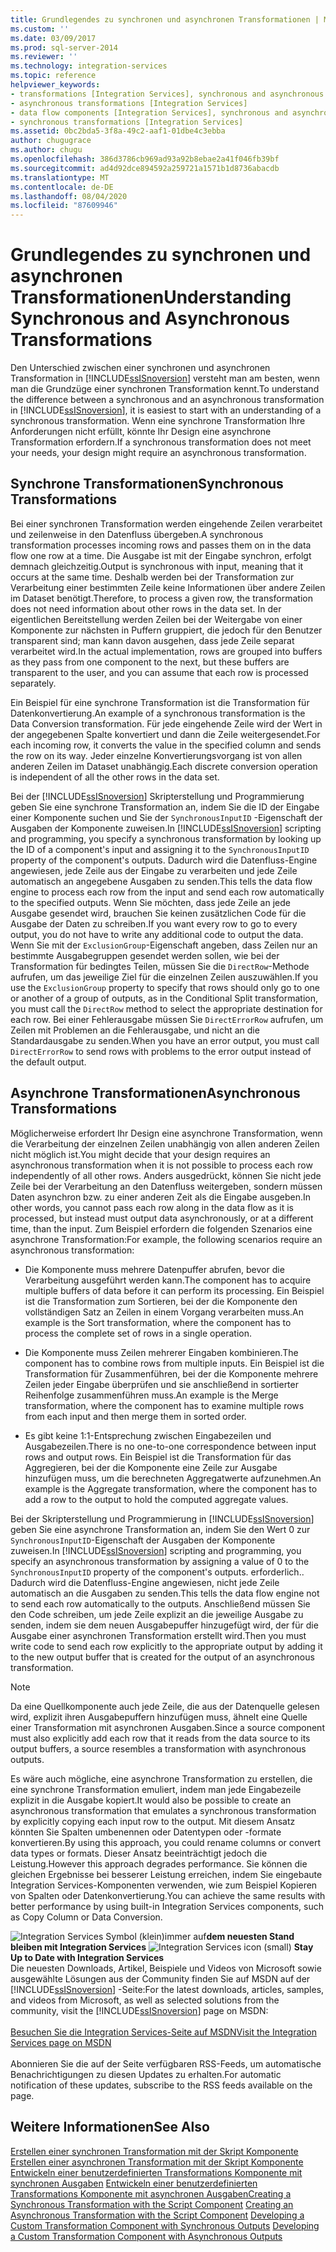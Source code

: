 ```yaml
---
title: Grundlegendes zu synchronen und asynchronen Transformationen | Microsoft-Dokumentation
ms.custom: ''
ms.date: 03/09/2017
ms.prod: sql-server-2014
ms.reviewer: ''
ms.technology: integration-services
ms.topic: reference
helpviewer_keywords:
- transformations [Integration Services], synchronous and asynchronous
- asynchronous transformations [Integration Services]
- data flow components [Integration Services], synchronous and asynchronous
- synchronous transformations [Integration Services]
ms.assetid: 0bc2bda5-3f8a-49c2-aaf1-01dbe4c3ebba
author: chugugrace
ms.author: chugu
ms.openlocfilehash: 386d3786cb969ad93a92b8ebae2a41f046fb39bf
ms.sourcegitcommit: ad4d92dce894592a259721a1571b1d8736abacdb
ms.translationtype: MT
ms.contentlocale: de-DE
ms.lasthandoff: 08/04/2020
ms.locfileid: "87609946"
---
```

# <a name="understanding-synchronous-and-asynchronous-transformations"></a><span data-ttu-id="2db71-102">Grundlegendes zu synchronen und asynchronen Transformationen</span><span class="sxs-lookup"><span data-stu-id="2db71-102">Understanding Synchronous and Asynchronous Transformations</span></span>
  <span data-ttu-id="2db71-103">Den Unterschied zwischen einer synchronen und asynchronen Transformation in [!INCLUDE[ssISnoversion](../includes/ssisnoversion-md.md)] versteht man am besten, wenn man die Grundzüge einer synchronen Transformation kennt.</span><span class="sxs-lookup"><span data-stu-id="2db71-103">To understand the difference between a synchronous and an asynchronous transformation in [!INCLUDE[ssISnoversion](../includes/ssisnoversion-md.md)], it is easiest to start with an understanding of a synchronous transformation.</span></span> <span data-ttu-id="2db71-104">Wenn eine synchrone Transformation Ihre Anforderungen nicht erfüllt, könnte Ihr Design eine asynchrone Transformation erfordern.</span><span class="sxs-lookup"><span data-stu-id="2db71-104">If a synchronous transformation does not meet your needs, your design might require an asynchronous transformation.</span></span>

## <a name="synchronous-transformations"></a><span data-ttu-id="2db71-105">Synchrone Transformationen</span><span class="sxs-lookup"><span data-stu-id="2db71-105">Synchronous Transformations</span></span>
 <span data-ttu-id="2db71-106">Bei einer synchronen Transformation werden eingehende Zeilen verarbeitet und zeilenweise in den Datenfluss übergeben.</span><span class="sxs-lookup"><span data-stu-id="2db71-106">A synchronous transformation processes incoming rows and passes them on in the data flow one row at a time.</span></span> <span data-ttu-id="2db71-107">Die Ausgabe ist mit der Eingabe synchron, erfolgt demnach gleichzeitig.</span><span class="sxs-lookup"><span data-stu-id="2db71-107">Output is synchronous with input, meaning that it occurs at the same time.</span></span> <span data-ttu-id="2db71-108">Deshalb werden bei der Transformation zur Verarbeitung einer bestimmten Zeile keine Informationen über andere Zeilen im Dataset benötigt.</span><span class="sxs-lookup"><span data-stu-id="2db71-108">Therefore, to process a given row, the transformation does not need information about other rows in the data set.</span></span> <span data-ttu-id="2db71-109">In der eigentlichen Bereitstellung werden Zeilen bei der Weitergabe von einer Komponente zur nächsten in Puffern gruppiert, die jedoch für den Benutzer transparent sind; man kann davon ausgehen, dass jede Zeile separat verarbeitet wird.</span><span class="sxs-lookup"><span data-stu-id="2db71-109">In the actual implementation, rows are grouped into buffers as they pass from one component to the next, but these buffers are transparent to the user, and you can assume that each row is processed separately.</span></span>

 <span data-ttu-id="2db71-110">Ein Beispiel für eine synchrone Transformation ist die Transformation für Datenkonvertierung.</span><span class="sxs-lookup"><span data-stu-id="2db71-110">An example of a synchronous transformation is the Data Conversion transformation.</span></span> <span data-ttu-id="2db71-111">Für jede eingehende Zeile wird der Wert in der angegebenen Spalte konvertiert und dann die Zeile weitergesendet.</span><span class="sxs-lookup"><span data-stu-id="2db71-111">For each incoming row, it converts the value in the specified column and sends the row on its way.</span></span> <span data-ttu-id="2db71-112">Jeder einzelne Konvertierungsvorgang ist von allen anderen Zeilen im Dataset unabhängig.</span><span class="sxs-lookup"><span data-stu-id="2db71-112">Each discrete conversion operation is independent of all the other rows in the data set.</span></span>

 <span data-ttu-id="2db71-113">Bei der [!INCLUDE[ssISnoversion](../includes/ssisnoversion-md.md)] Skripterstellung und Programmierung geben Sie eine synchrone Transformation an, indem Sie die ID der Eingabe einer Komponente suchen und Sie der `SynchronousInputID` -Eigenschaft der Ausgaben der Komponente zuweisen.</span><span class="sxs-lookup"><span data-stu-id="2db71-113">In [!INCLUDE[ssISnoversion](../includes/ssisnoversion-md.md)] scripting and programming, you specify a synchronous transformation by looking up the ID of a component's input and assigning it to the `SynchronousInputID` property of the component's outputs.</span></span> <span data-ttu-id="2db71-114">Dadurch wird die Datenfluss-Engine angewiesen, jede Zeile aus der Eingabe zu verarbeiten und jede Zeile automatisch an angegebene Ausgaben zu senden.</span><span class="sxs-lookup"><span data-stu-id="2db71-114">This tells the data flow engine to process each row from the input and send each row automatically to the specified outputs.</span></span> <span data-ttu-id="2db71-115">Wenn Sie möchten, dass jede Zeile an jede Ausgabe gesendet wird, brauchen Sie keinen zusätzlichen Code für die Ausgabe der Daten zu schreiben.</span><span class="sxs-lookup"><span data-stu-id="2db71-115">If you want every row to go to every output, you do not have to write any additional code to output the data.</span></span> <span data-ttu-id="2db71-116">Wenn Sie mit der `ExclusionGroup`-Eigenschaft angeben, dass Zeilen nur an bestimmte Ausgabegruppen gesendet werden sollen, wie bei der Transformation für bedingtes Teilen, müssen Sie die `DirectRow`-Methode aufrufen, um das jeweilige Ziel für die einzelnen Zeilen auszuwählen.</span><span class="sxs-lookup"><span data-stu-id="2db71-116">If you use the `ExclusionGroup` property to specify that rows should only go to one or another of a group of outputs, as in the Conditional Split transformation, you must call the `DirectRow` method to select the appropriate destination for each row.</span></span> <span data-ttu-id="2db71-117">Bei einer Fehlerausgabe müssen Sie `DirectErrorRow` aufrufen, um Zeilen mit Problemen an die Fehlerausgabe, und nicht an die Standardausgabe zu senden.</span><span class="sxs-lookup"><span data-stu-id="2db71-117">When you have an error output, you must call `DirectErrorRow` to send rows with problems to the error output instead of the default output.</span></span>

## <a name="asynchronous-transformations"></a><span data-ttu-id="2db71-118">Asynchrone Transformationen</span><span class="sxs-lookup"><span data-stu-id="2db71-118">Asynchronous Transformations</span></span>
 <span data-ttu-id="2db71-119">Möglicherweise erfordert Ihr Design eine asynchrone Transformation, wenn die Verarbeitung der einzelnen Zeilen unabhängig von allen anderen Zeilen nicht möglich ist.</span><span class="sxs-lookup"><span data-stu-id="2db71-119">You might decide that your design requires an asynchronous transformation when it is not possible to process each row independently of all other rows.</span></span> <span data-ttu-id="2db71-120">Anders ausgedrückt, können Sie nicht jede Zeile bei der Verarbeitung an den Datenfluss weitergeben, sondern müssen Daten asynchron bzw. zu einer anderen Zeit als die Eingabe ausgeben.</span><span class="sxs-lookup"><span data-stu-id="2db71-120">In other words, you cannot pass each row along in the data flow as it is processed, but instead must output data asynchronously, or at a different time, than the input.</span></span> <span data-ttu-id="2db71-121">Zum Beispiel erfordern die folgenden Szenarios eine asynchrone Transformation:</span><span class="sxs-lookup"><span data-stu-id="2db71-121">For example, the following scenarios require an asynchronous transformation:</span></span>

-   <span data-ttu-id="2db71-122">Die Komponente muss mehrere Datenpuffer abrufen, bevor die Verarbeitung ausgeführt werden kann.</span><span class="sxs-lookup"><span data-stu-id="2db71-122">The component has to acquire multiple buffers of data before it can perform its processing.</span></span> <span data-ttu-id="2db71-123">Ein Beispiel ist die Transformation zum Sortieren, bei der die Komponente den vollständigen Satz an Zeilen in einem Vorgang verarbeiten muss.</span><span class="sxs-lookup"><span data-stu-id="2db71-123">An example is the Sort transformation, where the component has to process the complete set of rows in a single operation.</span></span>

-   <span data-ttu-id="2db71-124">Die Komponente muss Zeilen mehrerer Eingaben kombinieren.</span><span class="sxs-lookup"><span data-stu-id="2db71-124">The component has to combine rows from multiple inputs.</span></span> <span data-ttu-id="2db71-125">Ein Beispiel ist die Transformation für Zusammenführen, bei der die Komponente mehrere Zeilen jeder Eingabe überprüfen und sie anschließend in sortierter Reihenfolge zusammenführen muss.</span><span class="sxs-lookup"><span data-stu-id="2db71-125">An example is the Merge transformation, where the component has to examine multiple rows from each input and then merge them in sorted order.</span></span>

-   <span data-ttu-id="2db71-126">Es gibt keine 1:1-Entsprechung zwischen Eingabezeilen und Ausgabezeilen.</span><span class="sxs-lookup"><span data-stu-id="2db71-126">There is no one-to-one correspondence between input rows and output rows.</span></span> <span data-ttu-id="2db71-127">Ein Beispiel ist die Transformation für das Aggregieren, bei der die Komponente eine Zeile zur Ausgabe hinzufügen muss, um die berechneten Aggregatwerte aufzunehmen.</span><span class="sxs-lookup"><span data-stu-id="2db71-127">An example is the Aggregate transformation, where the component has to add a row to the output to hold the computed aggregate values.</span></span>

 <span data-ttu-id="2db71-128">Bei der Skripterstellung und Programmierung in [!INCLUDE[ssISnoversion](../includes/ssisnoversion-md.md)] geben Sie eine asynchrone Transformation an, indem Sie den Wert 0 zur `SynchronousInputID`-Eigenschaft der Ausgaben der Komponente zuweisen.</span><span class="sxs-lookup"><span data-stu-id="2db71-128">In [!INCLUDE[ssISnoversion](../includes/ssisnoversion-md.md)] scripting and programming, you specify an asynchronous transformation by assigning a value of 0 to the `SynchronousInputID` property of the component's outputs.</span></span> <span data-ttu-id="2db71-129">erforderlich.</span><span class="sxs-lookup"><span data-stu-id="2db71-129">.</span></span> <span data-ttu-id="2db71-130">Dadurch wird die Datenfluss-Engine angewiesen, nicht jede Zeile automatisch an die Ausgaben zu senden.</span><span class="sxs-lookup"><span data-stu-id="2db71-130">This tells the data flow engine not to send each row automatically to the outputs.</span></span> <span data-ttu-id="2db71-131">Anschließend müssen Sie den Code schreiben, um jede Zeile explizit an die jeweilige Ausgabe zu senden, indem sie dem neuen Ausgabepuffer hinzugefügt wird, der für die Ausgabe einer asynchronen Transformation erstellt wird.</span><span class="sxs-lookup"><span data-stu-id="2db71-131">Then you must write code to send each row explicitly to the appropriate output by adding it to the new output buffer that is created for the output of an asynchronous transformation.</span></span>

> [!NOTE]
>  <span data-ttu-id="2db71-132">Da eine Quellkomponente auch jede Zeile, die aus der Datenquelle gelesen wird, explizit ihren Ausgabepuffern hinzufügen muss, ähnelt eine Quelle einer Transformation mit asynchronen Ausgaben.</span><span class="sxs-lookup"><span data-stu-id="2db71-132">Since a source component must also explicitly add each row that it reads from the data source to its output buffers, a source resembles a transformation with asynchronous outputs.</span></span>

 <span data-ttu-id="2db71-133">Es wäre auch mögliche, eine asynchrone Transformation zu erstellen, die eine synchrone Transformation emuliert, indem man jede Eingabezeile explizit in die Ausgabe kopiert.</span><span class="sxs-lookup"><span data-stu-id="2db71-133">It would also be possible to create an asynchronous transformation that emulates a synchronous transformation by explicitly copying each input row to the output.</span></span> <span data-ttu-id="2db71-134">Mit diesem Ansatz könnten Sie Spalten umbenennen oder Datentypen oder -formate konvertieren.</span><span class="sxs-lookup"><span data-stu-id="2db71-134">By using this approach, you could rename columns or convert data types or formats.</span></span> <span data-ttu-id="2db71-135">Dieser Ansatz beeinträchtigt jedoch die Leistung.</span><span class="sxs-lookup"><span data-stu-id="2db71-135">However this approach degrades performance.</span></span> <span data-ttu-id="2db71-136">Sie können die gleichen Ergebnisse bei besserer Leistung erreichen, indem Sie eingebaute Integration Services-Komponenten verwenden, wie zum Beispiel Kopieren von Spalten oder Datenkonvertierung.</span><span class="sxs-lookup"><span data-stu-id="2db71-136">You can achieve the same results with better performance by using built-in Integration Services components, such as Copy Column or Data Conversion.</span></span>

<span data-ttu-id="2db71-137">![Integration Services Symbol (klein)](media/dts-16.gif "Integration Services (kleines Symbol)")immer auf**dem neuesten Stand bleiben mit Integration Services**  </span><span class="sxs-lookup"><span data-stu-id="2db71-137">![Integration Services icon (small)](media/dts-16.gif "Integration Services icon (small)")  **Stay Up to Date with Integration Services**</span></span><br /> <span data-ttu-id="2db71-138">Die neuesten Downloads, Artikel, Beispiele und Videos von Microsoft sowie ausgewählte Lösungen aus der Community finden Sie auf MSDN auf der [!INCLUDE[ssISnoversion](../includes/ssisnoversion-md.md)] -Seite:</span><span class="sxs-lookup"><span data-stu-id="2db71-138">For the latest downloads, articles, samples, and videos from Microsoft, as well as selected solutions from the community, visit the [!INCLUDE[ssISnoversion](../includes/ssisnoversion-md.md)] page on MSDN:</span></span><br /><br /> [<span data-ttu-id="2db71-139">Besuchen Sie die Integration Services-Seite auf MSDN</span><span class="sxs-lookup"><span data-stu-id="2db71-139">Visit the Integration Services page on MSDN</span></span>](https://go.microsoft.com/fwlink/?LinkId=136655)<br /><br /> <span data-ttu-id="2db71-140">Abonnieren Sie die auf der Seite verfügbaren RSS-Feeds, um automatische Benachrichtigungen zu diesen Updates zu erhalten.</span><span class="sxs-lookup"><span data-stu-id="2db71-140">For automatic notification of these updates, subscribe to the RSS feeds available on the page.</span></span>

## <a name="see-also"></a><span data-ttu-id="2db71-141">Weitere Informationen</span><span class="sxs-lookup"><span data-stu-id="2db71-141">See Also</span></span>
 <span data-ttu-id="2db71-142">[Erstellen einer synchronen Transformation mit der Skript Komponente](data-flow/transformations/script-component.md) [Erstellen einer asynchronen Transformation mit der Skript Komponente](extending-packages-scripting-data-flow-script-component-types/creating-an-asynchronous-transformation-with-the-script-component.md) [Entwickeln einer benutzerdefinierten Transformations Komponente mit synchronen Ausgaben](extending-packages-custom-objects-data-flow-types/developing-a-custom-transformation-component-with-synchronous-outputs.md) [Entwickeln einer benutzerdefinierten Transformations Komponente mit asynchronen Ausgaben](extending-packages-custom-objects-data-flow-types/developing-a-custom-transformation-component-with-asynchronous-outputs.md)</span><span class="sxs-lookup"><span data-stu-id="2db71-142">[Creating a Synchronous Transformation with the Script Component](data-flow/transformations/script-component.md) [Creating an Asynchronous Transformation with the Script Component](extending-packages-scripting-data-flow-script-component-types/creating-an-asynchronous-transformation-with-the-script-component.md) [Developing a Custom Transformation Component with Synchronous Outputs](extending-packages-custom-objects-data-flow-types/developing-a-custom-transformation-component-with-synchronous-outputs.md) [Developing a Custom Transformation Component with Asynchronous Outputs](extending-packages-custom-objects-data-flow-types/developing-a-custom-transformation-component-with-asynchronous-outputs.md)</span></span>


